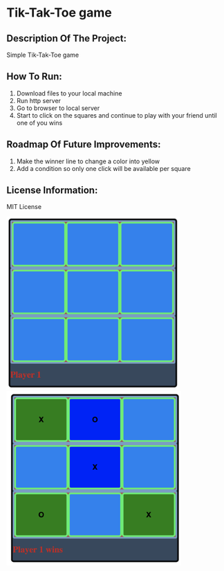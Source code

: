 # Tik-Tak-Toe game

## Description Of The Project:
Simple Tik-Tak-Toe game


## How To Run:
1. Download files to your local machine
2. Run http server
3. Go to browser to local server
4. Start to click on the squares and continue to play with your friend until one of you wins

## Roadmap Of Future Improvements:
1. Make the winner line to change a color into yellow 
2. Add a condition so only one click will be available per square


## License Information:
MIT License

<img src="tik-tak-toe-game1.png" width="400"> <img src="tik-tak-toe-game2.png" width="404">

